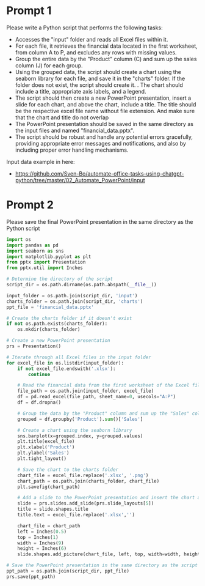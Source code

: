 # Prompt 1
Please write a Python script that performs the following tasks:

- Accesses the "input" folder and reads all Excel files within it.
- For each file, it retrieves the financial data located in the first worksheet, from column A to P, and excludes any rows with missing values.
- Group the entire data by the "Product" column (C) and sum up the sales column (J) for each group.
- Using the grouped data, the script should create a chart using the seaborn library for each file, and save it in the "charts" folder. If the folder does not exist, the script should create it. . The chart should include a title, appropriate axis labels, and a legend.
- The script should then create a new PowerPoint presentation, insert a slide for each chart, and above the chart, include a title. The title should be the respective excel file name without file extension. And make sure that the chart and title do not overlap
- The PowerPoint presentation should be saved in the same directory as the input files and named "financial_data.pptx".
- The script should be robust and handle any potential errors gracefully, providing appropriate error messages and notifications, and also by including proper error handling mechanisms.

Input data example in here: 

- https://github.com/Sven-Bo/automate-office-tasks-using-chatgpt-python/tree/master/02_Automate_PowerPoint/input

# Prompt 2

Please save the final PowerPoint presentation in the same directory as the Python script

```python
import os
import pandas as pd
import seaborn as sns
import matplotlib.pyplot as plt
from pptx import Presentation
from pptx.util import Inches

# Determine the directory of the script
script_dir = os.path.dirname(os.path.abspath(__file__))

input_folder = os.path.join(script_dir, 'input')
charts_folder = os.path.join(script_dir, 'charts')
ppt_file = 'financial_data.pptx'

# Create the charts folder if it doesn't exist
if not os.path.exists(charts_folder):
    os.mkdir(charts_folder)

# Create a new PowerPoint presentation
prs = Presentation()

# Iterate through all Excel files in the input folder
for excel_file in os.listdir(input_folder):
    if not excel_file.endswith('.xlsx'):
        continue

    # Read the financial data from the first worksheet of the Excel file
    file_path = os.path.join(input_folder, excel_file)
    df = pd.read_excel(file_path, sheet_name=0, usecols="A:P")
    df = df.dropna()

    # Group the data by the "Product" column and sum up the "Sales" column
    grouped = df.groupby('Product').sum()['Sales']

    # Create a chart using the seaborn library
    sns.barplot(x=grouped.index, y=grouped.values)
    plt.title(excel_file)
    plt.xlabel('Product')
    plt.ylabel('Sales')
    plt.tight_layout()

    # Save the chart to the charts folder
    chart_file = excel_file.replace('.xlsx', '.png')
    chart_path = os.path.join(charts_folder, chart_file)
    plt.savefig(chart_path)

    # Add a slide to the PowerPoint presentation and insert the chart and title
    slide = prs.slides.add_slide(prs.slide_layouts[5])
    title = slide.shapes.title
    title.text = excel_file.replace('.xlsx','')

    chart_file = chart_path
    left = Inches(0.5)
    top = Inches(1)
    width = Inches(9)
    height = Inches(6)
    slide.shapes.add_picture(chart_file, left, top, width=width, height=height)

# Save the PowerPoint presentation in the same directory as the script
ppt_path = os.path.join(script_dir, ppt_file)
prs.save(ppt_path)
```
